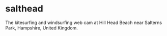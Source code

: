 # salthead
The kitesurfing and windsurfing web cam at Hill Head Beach near Salterns Park, Hampshire, United Kingdom.
